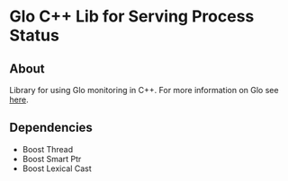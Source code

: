 # Glo C++ Lib for Serving Process Status #

## About ##

Library for using Glo monitoring in C++. For more information on
Glo see [here](https://github.com/andersroos/glo).

## Dependencies ##

* Boost Thread
* Boost Smart Ptr
* Boost Lexical Cast
